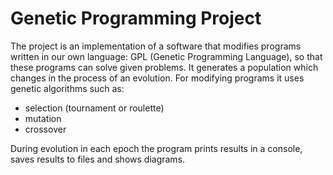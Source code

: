 # Genetic Programming Project

The project is an implementation of a software that modifies programs written in our own  language: GPL (Genetic Programming Language), so that these programs can solve given problems. It generates a population which changes in the process of an evolution. 
For modifying programs it uses genetic algorithms such as:
- selection (tournament or roulette)
- mutation
- crossover 

During evolution in each epoch the program prints results in a console, saves results to files and shows diagrams.
